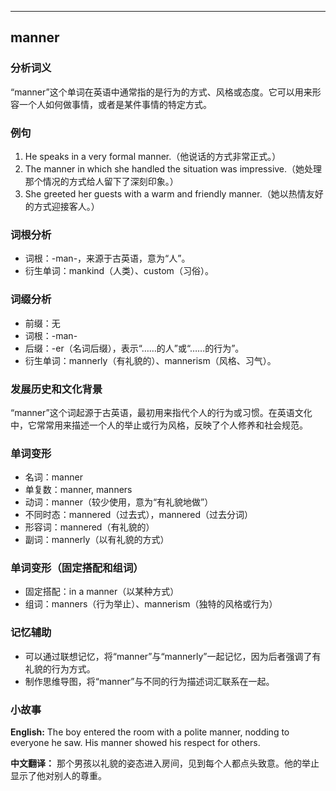 
---------------
## manner
### 分析词义
“manner”这个单词在英语中通常指的是行为的方式、风格或态度。它可以用来形容一个人如何做事情，或者是某件事情的特定方式。

### 例句
1. He speaks in a very formal manner.（他说话的方式非常正式。）
2. The manner in which she handled the situation was impressive.（她处理那个情况的方式给人留下了深刻印象。）
3. She greeted her guests with a warm and friendly manner.（她以热情友好的方式迎接客人。）

### 词根分析
- 词根：-man-，来源于古英语，意为“人”。
- 衍生单词：mankind（人类）、custom（习俗）。

### 词缀分析
- 前缀：无
- 词根：-man-
- 后缀：-er（名词后缀），表示“……的人”或“……的行为”。
- 衍生单词：mannerly（有礼貌的）、mannerism（风格、习气）。

### 发展历史和文化背景
“manner”这个词起源于古英语，最初用来指代个人的行为或习惯。在英语文化中，它常常用来描述一个人的举止或行为风格，反映了个人修养和社会规范。

### 单词变形
- 名词：manner
- 单复数：manner, manners
- 动词：manner（较少使用，意为“有礼貌地做”）
- 不同时态：mannered（过去式），mannered（过去分词）
- 形容词：mannered（有礼貌的）
- 副词：mannerly（以有礼貌的方式）

### 单词变形（固定搭配和组词）
- 固定搭配：in a manner（以某种方式）
- 组词：manners（行为举止）、mannerism（独特的风格或行为）

### 记忆辅助
- 可以通过联想记忆，将“manner”与“mannerly”一起记忆，因为后者强调了有礼貌的行为方式。
- 制作思维导图，将“manner”与不同的行为描述词汇联系在一起。

### 小故事
**English:**
The boy entered the room with a polite manner, nodding to everyone he saw. His manner showed his respect for others.

**中文翻译：**
那个男孩以礼貌的姿态进入房间，见到每个人都点头致意。他的举止显示了他对别人的尊重。

